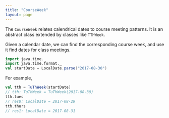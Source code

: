 ```yaml
---
title: "CourseWeek"
layout: page
---
```



The `CourseWeek` relates calendrical dates to course meeting patterns.  It is an abstract class extended by classes like `TThWeek`.

Given a calendar date, we can find the corresponding course week, and use it find dates for class meetings.

```scala
import java.time._
import java.time.format._
val startDate = LocalDate.parse("2017-08-30")
```

For example,

```scala
val tth = TuThWeek(startDate)
// tth: TuThWeek = TuThWeek(2017-08-30)
tth.tues
// res0: LocalDate = 2017-08-29
tth.thurs
// res1: LocalDate = 2017-08-31
```
